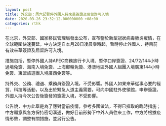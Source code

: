 ```yaml
---
layout: post
title: 外交部：周六起暫停外國人持來華簽證及居留許可入境
date: 2020-03-26 23:32:12.000000000 +08:00
categories: rthk
---
```


在北京，外交部、國家移民管理局發出公布，宣布鑒於新型冠狀病毒肺炎疫情，在全球範圍快速蔓延，中方決定自本月28日凌晨零時起，暫時停止外國人，持目前有效來華簽證及居留許可入境。

措施包括，暫停外國人持APEC商務旅行卡入境、暫停口岸簽證、24/72/144小時過境免簽、海南入境免簽、上海郵輪免簽、港澳地區外國人組團入境廣東144小時免簽、東盟旅遊團入境廣西免簽等。

持外交、公務、禮遇、乘務員簽證入境，不受影響。外國人如果來華從事必要的經貿、科技等活動，以及出於緊急人道主義需要，可向中國駐外使領館，申辦簽證。外國人持今次公告後簽發的簽證入境，不受影響。

公告說，中方此舉是為了應對當前疫情，參考多國做法，不得已採取的臨時措施；中方願意與各方保持密切溝通，做好目前形勢下中外人員往來工作，中方將根據疫情形勢，調整有關措施，並另行公告。

